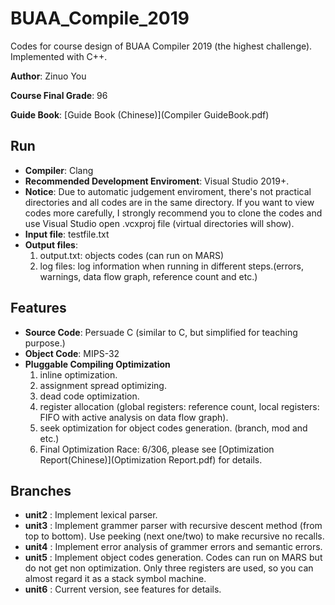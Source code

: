 # BUAA_Compile_2019
Codes for course design of BUAA Compiler 2019 (the highest challenge). Implemented with C++.

**Author**: Zinuo You

**Course Final Grade**: 96

**Guide Book**: [Guide Book (Chinese)](Compiler GuideBook.pdf)

## Run
- **Compiler**: Clang
- **Recommended Development Enviroment**: Visual Studio 2019+.
- **Notice**: Due to automatic judgement enviroment, there's not practical directories and all codes are in the same directory. If you want to view codes more carefully, I strongly recommend you to clone the codes and use Visual Studio open .vcxproj file (virtual directories will show).
- **Input file**: testfile.txt
- **Output files**: 
  1. output.txt: objects codes (can run on MARS)
  2. log files: log information when running in different steps.(errors, warnings, data flow graph, reference count and etc.)



## Features
- **Source Code**: Persuade C (similar to C, but simplified for teaching purpose.)
- **Object Code**: MIPS-32
- **Pluggable Compiling Optimization**
  1. inline optimization.
  2. assignment spread optimizing.
  3. dead code optimization.
  4. register allocation (global registers: reference count, local registers: FIFO with active analysis on data flow graph).
  5. seek optimization for object codes generation. (branch, mod and etc.)
  6. Final Optimization Race: 6/306, please see [Optimization Report(Chinese)](Optimization Report.pdf) for details. 



## Branches
- **unit2** : Implement lexical parser.
- **unit3** : Implement grammer parser with recursive descent method (from top to bottom). Use peeking (next one/two) to make recursive no recalls.
- **unit4** : Implement error analysis of grammer errors and semantic errors.
- **unit5** : Implement object codes generation. Codes can run on MARS but do not get non optimization. Only three registers are used, so you can almost regard it as a stack symbol machine.
- **unit6** : Current version, see features for details. 
